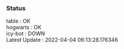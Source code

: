 ### Status


table : OK  
hogwarts : OK  
icy-bot : DOWN  
Latest Update : 2022-04-04 06:13:28.176346
